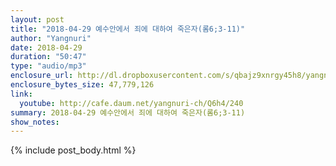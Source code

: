 ```yaml
---
layout: post
title: "2018-04-29 예수안에서 죄에 대하여 죽은자(롬6;3-11)"
author: "Yangnuri"
date: 2018-04-29
duration: "50:47"
type: "audio/mp3"
enclosure_url: http://dl.dropboxusercontent.com/s/qbajz9xnrgy45h8/yangnurichurch180429.mp3
enclosure_bytes_size: 47,779,126
link:
  youtube: http://cafe.daum.net/yangnuri-ch/Q6h4/240
summary: 2018-04-29 예수안에서 죄에 대하여 죽은자(롬6;3-11)
show_notes:
---
```


{% include post_body.html %}

